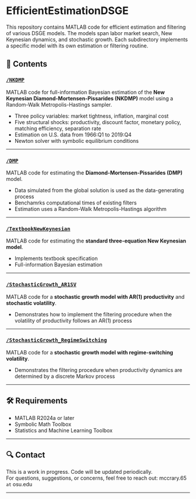 # EfficientEstimationDSGE

This repository contains MATLAB code for efficient estimation and filtering of various DSGE models. The models span labor market search, New Keynesian dynamics, and stochastic growth. Each subdirectory implements a specific model with its own estimation or filtering routine.

## 📁 Contents

### [`/NKDMP`](./tree/main/NKDMP)
MATLAB code for full-information Bayesian estimation of the **New Keynesian Diamond-Mortensen-Pissarides (NKDMP)** model using a Random-Walk Metropolis-Hastings sampler.

- Three policy variables: market tightness, inflation, marginal cost  
- Five structural shocks: productivity, discount factor, monetary policy, matching efficiency, separation rate  
- Estimation on U.S. data from 1966:Q1 to 2019:Q4  
- Newton solver with symbolic equilibrium conditions

---

### [`/DMP`](./tree/main/DMP)
MATLAB code for estimating the **Diamond-Mortensen-Pissarides (DMP)** model.

- Data simulated from the global solution is used as the data-generating process  
- Benchamrks computational times of existing filters 
- Estimation uses a Random-Walk Metropolis-Hastings algorithm

---

### [`/TextbookNewKeynesian`](./tree/main/TextbookNewKeynesian)
MATLAB code for estimating the **standard three-equation New Keynesian model**.

- Implements textbook specification  
- Full-information Bayesian estimation

---

### [`/StochasticGrowth_AR1SV`](./tree/main/StochasticGrowth_AR1SV)
MATLAB code for a **stochastic growth model with AR(1) productivity** and **stochastic volatility**.

- Demonstrates how to implement the filtering procedure when the volatility of productivity follows an AR(1) process

---

### [`/StochasticGrowth_RegimeSwitching`](./tree/main/StochasticGrowth_RegimeSwitching)
MATLAB code for a **stochastic growth model with regime-switching volatility**.

- Demonstrates the filtering procedure when productivity dynamics are determined by a discrete Markov process

---

## 🛠 Requirements

- MATLAB R2024a or later  
- Symbolic Math Toolbox  
- Statistics and Machine Learning Toolbox

---

## 🔍 Contact

This is a work in progress. Code will be updated periodically.  
For questions, suggestions, or concerns, feel free to reach out: mccrary.65 `at` osu.edu


---
